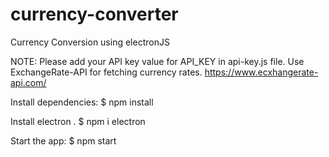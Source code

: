 # currency-converter
Currency Conversion using electronJS

NOTE: Please add your API key value for API_KEY in api-key.js file. Use ExchangeRate-API for fetching currency rates.
https://www.ecxhangerate-api.com/

Install dependencies:
$ npm install

Install electron .
$ npm i electron

Start the app:
$ npm start
